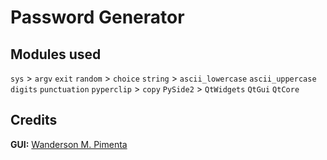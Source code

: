 # Password Generator

## Modules used

`sys` > `argv` `exit`
`random` > `choice`
`string` > `ascii_lowercase` `ascii_uppercase` `digits` `punctuation`
`pyperclip` > `copy`
`PySide2` > `QtWidgets` `QtGui` `QtCore`

## Credits

**GUI:** [Wanderson M. Pimenta](https://github.com/Wanderson-Magalhaes)

